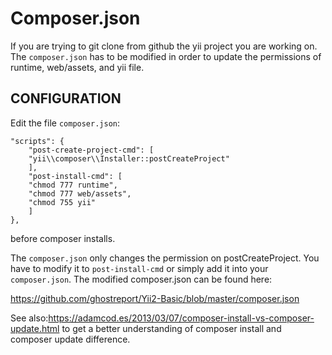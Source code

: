 Composer.json
=============

If you are trying to git clone from github the yii project you are working on.
The ```composer.json``` has to be modified in order to update the permissions of runtime, web/assets, and yii file.

CONFIGURATION
-------------

Edit the file `composer.json`:

```
"scripts": {
    "post-create-project-cmd": [
    "yii\\composer\\Installer::postCreateProject"
    ],
    "post-install-cmd": [
    "chmod 777 runtime",
    "chmod 777 web/assets",
    "chmod 755 yii"
    ]
},
```

before composer installs.

The ```composer.json``` only changes the permission on postCreateProject. You have to modify it to ```post-install-cmd``` or simply add it into your ```composer.json```. The modified composer.json can be found here: 

https://github.com/ghostreport/Yii2-Basic/blob/master/composer.json

See also:https://adamcod.es/2013/03/07/composer-install-vs-composer-update.html
to get a better understanding of composer install and composer update difference.
